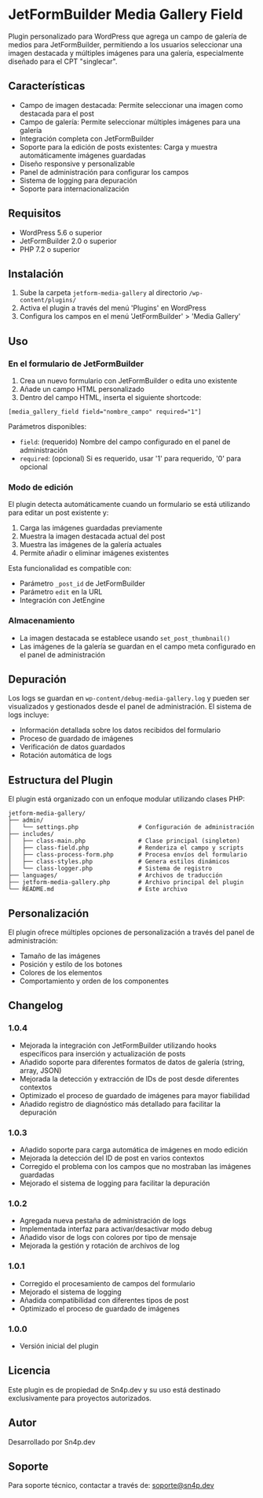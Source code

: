 # JetFormBuilder Media Gallery Field

Plugin personalizado para WordPress que agrega un campo de galería de medios para JetFormBuilder, permitiendo a los usuarios seleccionar una imagen destacada y múltiples imágenes para una galería, especialmente diseñado para el CPT "singlecar".

## Características

- Campo de imagen destacada: Permite seleccionar una imagen como destacada para el post
- Campo de galería: Permite seleccionar múltiples imágenes para una galería
- Integración completa con JetFormBuilder
- Soporte para la edición de posts existentes: Carga y muestra automáticamente imágenes guardadas
- Diseño responsive y personalizable
- Panel de administración para configurar los campos
- Sistema de logging para depuración
- Soporte para internacionalización

## Requisitos

- WordPress 5.6 o superior
- JetFormBuilder 2.0 o superior
- PHP 7.2 o superior

## Instalación

1. Sube la carpeta `jetform-media-gallery` al directorio `/wp-content/plugins/`
2. Activa el plugin a través del menú 'Plugins' en WordPress
3. Configura los campos en el menú 'JetFormBuilder' > 'Media Gallery'

## Uso

### En el formulario de JetFormBuilder

1. Crea un nuevo formulario con JetFormBuilder o edita uno existente
2. Añade un campo HTML personalizado
3. Dentro del campo HTML, inserta el siguiente shortcode:

```
[media_gallery_field field="nombre_campo" required="1"]
```

Parámetros disponibles:
- `field`: (requerido) Nombre del campo configurado en el panel de administración
- `required`: (opcional) Si es requerido, usar '1' para requerido, '0' para opcional

### Modo de edición

El plugin detecta automáticamente cuando un formulario se está utilizando para editar un post existente y:

1. Carga las imágenes guardadas previamente
2. Muestra la imagen destacada actual del post
3. Muestra las imágenes de la galería actuales
4. Permite añadir o eliminar imágenes existentes

Esta funcionalidad es compatible con:
- Parámetro `_post_id` de JetFormBuilder
- Parámetro `edit` en la URL
- Integración con JetEngine

### Almacenamiento

- La imagen destacada se establece usando `set_post_thumbnail()`
- Las imágenes de la galería se guardan en el campo meta configurado en el panel de administración

## Depuración

Los logs se guardan en `wp-content/debug-media-gallery.log` y pueden ser visualizados y gestionados desde el panel de administración. El sistema de logs incluye:

- Información detallada sobre los datos recibidos del formulario
- Proceso de guardado de imágenes
- Verificación de datos guardados
- Rotación automática de logs

## Estructura del Plugin

El plugin está organizado con un enfoque modular utilizando clases PHP:

```
jetform-media-gallery/
├── admin/
│   └── settings.php                 # Configuración de administración
├── includes/
│   ├── class-main.php               # Clase principal (singleton)
│   ├── class-field.php              # Renderiza el campo y scripts
│   ├── class-process-form.php       # Procesa envíos del formulario
│   ├── class-styles.php             # Genera estilos dinámicos
│   └── class-logger.php             # Sistema de registro
├── languages/                       # Archivos de traducción
├── jetform-media-gallery.php        # Archivo principal del plugin
└── README.md                        # Este archivo
```

## Personalización

El plugin ofrece múltiples opciones de personalización a través del panel de administración:

- Tamaño de las imágenes
- Posición y estilo de los botones
- Colores de los elementos
- Comportamiento y orden de los componentes

## Changelog

### 1.0.4
- Mejorada la integración con JetFormBuilder utilizando hooks específicos para inserción y actualización de posts
- Añadido soporte para diferentes formatos de datos de galería (string, array, JSON)
- Mejorada la detección y extracción de IDs de post desde diferentes contextos
- Optimizado el proceso de guardado de imágenes para mayor fiabilidad
- Añadido registro de diagnóstico más detallado para facilitar la depuración

### 1.0.3
- Añadido soporte para carga automática de imágenes en modo edición
- Mejorada la detección del ID de post en varios contextos
- Corregido el problema con los campos que no mostraban las imágenes guardadas
- Mejorado el sistema de logging para facilitar la depuración

### 1.0.2
- Agregada nueva pestaña de administración de logs
- Implementada interfaz para activar/desactivar modo debug
- Añadido visor de logs con colores por tipo de mensaje
- Mejorada la gestión y rotación de archivos de log

### 1.0.1
- Corregido el procesamiento de campos del formulario
- Mejorado el sistema de logging
- Añadida compatibilidad con diferentes tipos de post
- Optimizado el proceso de guardado de imágenes

### 1.0.0
- Versión inicial del plugin

## Licencia

Este plugin es de propiedad de Sn4p.dev y su uso está destinado exclusivamente para proyectos autorizados.

## Autor

Desarrollado por Sn4p.dev

## Soporte

Para soporte técnico, contactar a través de: soporte@sn4p.dev

